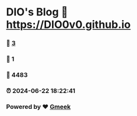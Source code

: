 # DIO's Blog :link: https://DIO0v0.github.io 
### :page_facing_up: [3](https://DIO0v0.github.io/tag.html) 
### :speech_balloon: 1 
### :hibiscus: 4483 
### :alarm_clock: 2024-06-22 18:22:41 
### Powered by :heart: [Gmeek](https://github.com/Meekdai/Gmeek)
